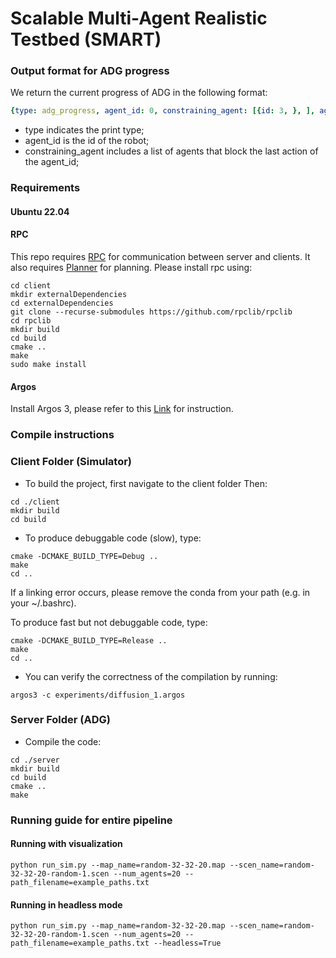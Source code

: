 # Scalable Multi-Agent Realistic Testbed (SMART)

### Output format for ADG progress

We return the current progress of ADG in the following format:

```yaml
{type: adg_progress, agent_id: 0, constraining_agent: [{id: 3, }, ], agent_id: 1, constraining_agent: [{id: 7, }, ], agent_id: 2, constraining_agent: [{id: 17, }, ], agent_id: 3, constraining_agent: [{id: 7, }, ], agent_id: 4, constraining_agent: [{id: 14, }, ], agent_id: 5, constraining_agent: [], agent_id: 6, constraining_agent: [], agent_id: 7, constraining_agent: [{id: 4, }, ], agent_id: 8, constraining_agent: [], agent_id: 9, constraining_agent: [], agent_id: 10, constraining_agent: [{id: 2, }, ], agent_id: 11, constraining_agent: [{id: 4, }, {id: 4, }, ], agent_id: 12, constraining_agent: [], agent_id: 13, constraining_agent: [{id: 19, }, ], agent_id: 14, constraining_agent: [{id: 6, }, {id: 6, }, ], agent_id: 15, constraining_agent: [{id: 9, }, ], agent_id: 16, constraining_agent: [{id: 5, }, ], agent_id: 17, constraining_agent: [], agent_id: 18, constraining_agent: [], agent_id: 19, constraining_agent: [], }
```

- type indicates the print type;
- agent_id is the id of the robot;
- constraining_agent includes a list of agents that block the last action of the agent_id;

### Requirements

#### Ubuntu 22.04

#### RPC

This repo requires [RPC](https://github.com/rpclib/rpclib) for communication
between server and clients.
It also requires [Planner](https://github.com/lunjohnzhang/MAPF-LNS2) for planning.
Please install rpc using:

```angular2html
cd client
mkdir externalDependencies
cd externalDependencies
git clone --recurse-submodules https://github.com/rpclib/rpclib
cd rpclib
mkdir build
cd build
cmake ..
make
sudo make install
```

#### Argos

Install Argos 3, please refer to this [Link](https://www.argos-sim.info/core.php) for instruction.

### Compile instructions

### Client Folder (Simulator)

- To build the project, first navigate to the client folder Then:

```
cd ./client
mkdir build
cd build
```

- To produce debuggable code (slow), type:

```angular2html
cmake -DCMAKE_BUILD_TYPE=Debug ..
make
cd ..
```

If a linking error occurs, please remove the conda from your path (e.g. in your ~/.bashrc).

To produce fast but not debuggable code, type:

```angular2html
cmake -DCMAKE_BUILD_TYPE=Release ..
make
cd ..
```

- You can verify the correctness of the compilation by running:

```angular2html
argos3 -c experiments/diffusion_1.argos
```

### Server Folder (ADG)

- Compile the code:

```angular2html
cd ./server
mkdir build
cd build
cmake ..
make
```

### Running guide for entire pipeline

#### Running with visualization

```
python run_sim.py --map_name=random-32-32-20.map --scen_name=random-32-32-20-random-1.scen --num_agents=20 --path_filename=example_paths.txt
```

#### Running in headless mode

```
python run_sim.py --map_name=random-32-32-20.map --scen_name=random-32-32-20-random-1.scen --num_agents=20 --path_filename=example_paths.txt --headless=True
```

